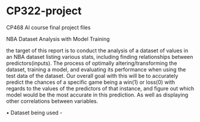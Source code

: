 # CP322-project
CP468 AI course final project files

NBA Dataset Analysis with Model Training

the target of this report is to conduct the analysis of a dataset of values in an NBA dataset listing various stats, including finding relationships between predictors(inputs). The process of optimally altering/transforming the dataset, training a model, and evaluating its performance when using the test data of the dataset. Our overall goal with this will be to accurately predict the chances of a specific game being a win(1) or loss(0) with regards to the values of the predictors of that instance, and figure out which model would be the most accurate in this prediction. As well as displaying other correlations between variables.

• Dataset being used - 


